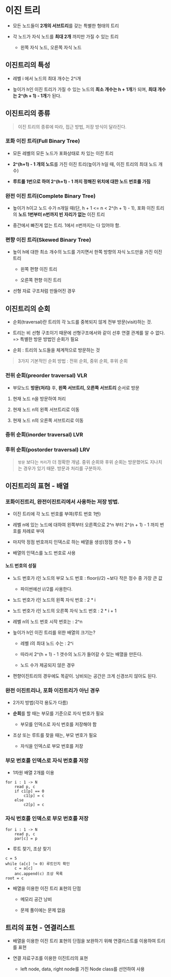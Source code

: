 # 이진 트리

- 모든 노드들이 **2개의 서브트리**를 갖는 특별한 형태의 트리

- 각 노드가 자식 노드를 **최대 2개** 까지만 가질 수 있는 트리

    - 왼쪽 자식 노드, 오른쪽 자식 노드

## 이진트리의 특성

- 레벨 i 에서 노드의 최대 개수는 2^i개

- 높이가 h인 이진 트리가 가질 수 있는 노드의 **최소 개수는 h + 1개**가 되며, **최대 개수는 2^(h + 1) - 1개**가 된다.

## 이진트리의 종류

> 이진 트리의 종류에 따라, 접근 방법, 저장 방식이 달라진다.

### 포화 이진 트리(Full Binary Tree)

- 모든 레벨의 모든 노드가 포화상태로 차 있는 이진 트리

- **2^(h+1) - 1 개의 노드**를 가진 이진 트리(높이가 h일 때, 이진 트리의 최대 노드 개수)

- **루트를 1번으로 하여 2^(h+1) - 1 까지 정해진 위치에 대한 노드 번호를 가짐**

### 완전 이진 트리(Complete Binary Tree)

- 높이가 h이고 노드 수가 n개일 때(단, h + 1 <= n < 2^(h + 1) - 1), 포화 이진 트리의 **노드 1번부터 n번까지 빈 자리가 없는** 이진 트리

- 중간에서 빠진게 없는 트리. 1에서 n번까지는 다 있어야 함.

### 편향 이진 트리(Skewed Binary Tree)

- 높이 h에 대한 최소 개수의 노드를 가지면서 한쪽 방향의 자식 노드만을 가진 이진 트리

    - 왼쪽 편향 이진 트리

    - 오른쪽 편향 이진 트리

- 선형 자료 구조처럼 만들어진 경우

## 이진트리의 순회

- 순회(traversal)란 트리의 각 노드를 중복되지 않게 전부 방문(visit)하는 것. 

- 트리는 비 선형 구조이기 때문에 선형구조에서와 같이 선후 연결 관계를 알 수 없다. => 특별한 방문 방법인 순회가 필요

- 순회 : 트리의 노드들을 체계적으로 방문하는 것

> 3가지 기본적인 순회 방법 : 전위 순회, 중위 순회, 후위 순회

### 전위 순회(preorder traversal) VLR

- 부모노드 **방문(처리)** 후, **왼쪽 서브트리, 오른쪽 서브트리** 순서로 방문

1. 현재 노드 n을 방문하여 처리

2. 현재 노드 n의 왼쪽 서브트리로 이동

3. 현재 노드 n의 오른쪽 서브트리로 이동

### 중위 순회(inorder traversal) LVR

### 후위 순회(postorder traversal) LRV

> `방문` 보다는 `처리`가 더 정확한 개념. 중위 순회와 후위 순회는 방문했어도 지나치는 경우가 있기 때문. 방문과 처리를 구분하자.

## 이진트리의 표현 - 배열

### 포화이진트리, 완전이진트리에서 사용하는 저장 방법.

- 이진 트리에 각 노드 번호를 부여(루트 번호 1번)

- 레벨 n에 있는 노드에 대하여 왼쪽부터 오른쪽으로 2^n 부터 2^(n + 1) - 1 까지 번호를 차례로 부여

- 마지막 정점 번호까지 인덱스로 하는 배열을 생성(정점 갯수 + 1)

- 배열의 인덱스를 노드 번호로 사용

#### 노드 번호의 성질

- 노드 번호가 i인 노드의 부모 노드 번호 : floor(i/2) ~보다 작은 정수 중 가장 큰 값

    - 파이썬에선 i//2를 사용한다.

- 노드 번호가 i인 노드의 왼쪽 자식 번호 : 2 * i

- 노드 번호가 i인 노드의 오른쪽 자식 노드 번호 : 2 * i + 1

- 레벨 n의 노드 번호 시작 번호는 : 2^n

- 높이가 h인 이진 트리를 위한 배열의 크기는?

    - 레벨 i의 최대 노드 수는 : 2^i

    - 따라서 2^(h + 1) - 1 갯수의 노드가 들어갈 수 있는 배열을 만든다.

    - 노드 수가 제공되지 않은 경우

- 편향이진트리의 경우에도 똑같이. 낭비되는 공간은 크게 신경쓰지 않아도 된다.

### 완전 이진트리나, 포화 이진트리가 아닌 경우

- 2가지 방법(각각 용도가 다름)

- **순회**를 할 때는 부모를 기준으로 자식 번호가 필요

    - 부모를 인덱스로 자식 번호를 저장해야 함

- 조상 또는 루트를 찾을 때는, 부모 번호가 필요

    - 자식을 인덱스로 부모 번호를 저장

### 부모 번호를 인덱스로 자식 번호를 저장

- 1차원 배열 2개를 이용

```
for i : 1 -> N
    read p, c
    if c1[p] == 0
        c1[p] = c
    else
        c2[p] = c
```

### 자식 번호를 인덱스로 부모 번호를 저장

```
for i : 1 -> N
    read p, c
    par[c] = p
```

- 루트 찾기, 조상 찾기

```
c = 5
while (a[c] != 0) 루트인지 확인
    c = a[c]
    anc.append(c) 조상 목록
root = c
```

- 배열을 이용한 이진 트리 표현의 단점

    - 메모리 공간 낭비

    - 문제 풀이에는 문제 없음

## 트리의 표현 - 연결리스트

- 배열을 이용한 이진 트리 표현의 단점을 보완하기 위해 연결리스트를 이용하여 트리를 표현

- 연결 자료구조를 이용한 이진트리의 표현

    - left node, data, right node를 가진 Node class를 선언하여 사용